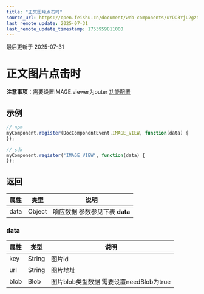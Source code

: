 ```yaml
---
title: "正文图片点击时"
source_url: https://open.feishu.cn/document/web-components/uYDO3YjL2gzN24iN3cjN/event-listener/on-image-view
last_remote_update: 2025-07-31
last_remote_update_timestamp: 1753959811000
---
```

最后更新于 2025-07-31

# 正文图片点击时
**注意事项**：需要设置IMAGE.viewer为outer [功能配置](https://open.feishu.cn/document/uYjL24iN/uYDO3YjL2gzN24iN3cjN/feature-config)

## 示例
```js
// npm
myComponent.register(DocComponentEvent.IMAGE_VIEW, function(data) {
});

// sdk
myComponent.register('IMAGE_VIEW', function(data) {
});
```

## 返回
|属性|	类型|	说明|
| ---|----- | ------- | 
|data|	Object | 响应数据 参数参见下表 **data** |

### data
|属性|	类型|	说明|
| ---|----- | ------ | 
|key|	String|	图片id
|url|	String|	图片地址
|blob|	Blob|	图片blob类型数据 需要设置needBlob为true
